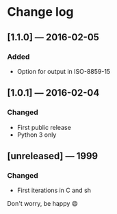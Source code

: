 # Change log

## [1.1.0] — 2016-02-05
### Added
- Option for output in ISO-8859-15

## [1.0.1] — 2016-02-04
### Changed
- First public release
- Python 3 only

## [unreleased] — 1999
### Changed
- First iterations in C and sh

Don't worry, be happy :smile:
